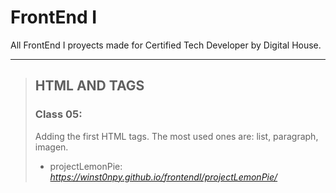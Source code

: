 # FrontEnd I

All FrontEnd I proyects made for Certified Tech Developer by Digital House.

---

> ## HTML AND TAGS
>
> ### Class 05:
>
> Adding the first HTML tags. The most used ones are: list, paragraph, imagen.
>
> - projectLemonPie: *https://winst0npy.github.io/frontendI/projectLemonPie/*

